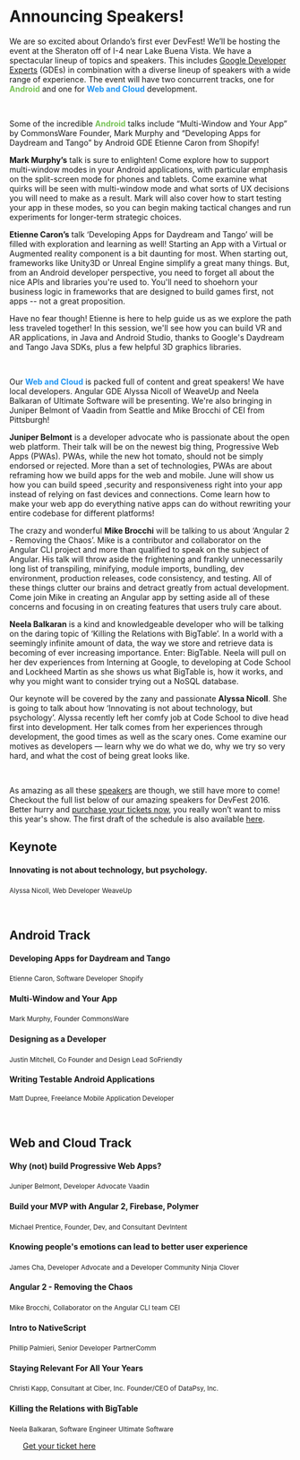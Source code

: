 # **Announcing Speakers!**
We are so excited about Orlando’s first ever DevFest! We’ll be hosting the event at the Sheraton off of I-4 near Lake Buena Vista. We have 
a spectacular lineup of topics and speakers. This includes <a target="_blank" href="https://developers.google.com/experts/">Google Developer Experts</a> 
(GDEs) in combination with a diverse lineup of speakers with a wide range of experience. The event will have two concurrent tracks, 
one for <b style="color: #78C257">Android</b> and one for <b style="color: #2196F3">Web and Cloud</b> development. 

<br>

Some of the incredible <b style="color: #78C257">Android</b> talks include “Multi-Window and Your App” by CommonsWare Founder, Mark Murphy and
“Developing Apps for Daydream and Tango” by Android GDE Etienne Caron from Shopify!

**Mark Murphy’s** talk is sure to enlighten! Come explore how to support multi-window modes in your Android applications, with particular 
emphasis on the split-screen mode for phones and tablets. Come examine what quirks will be seen with multi-window mode and what sorts of UX 
decisions you will need to make as a result. Mark will also cover how to start testing your app in these modes, so you can begin making 
tactical changes and run experiments for longer-term strategic choices.

**Etienne Caron’s** talk ‘Developing Apps for Daydream and Tango’ will be filled with exploration and learning as well! Starting an App 
with a Virtual or Augmented reality component is a bit daunting for most. When starting out, frameworks like Unity3D or Unreal Engine 
simplify a great many things. But, from an Android developer perspective, you need to forget all about the nice APIs and libraries you're 
used to. You'll need to shoehorn your business logic in frameworks that are designed to build games first, not apps -- not a great 
proposition.

Have no fear though! Etienne is here to help guide us as we explore the path less traveled together! In this session, we'll see how you can 
build VR and AR applications, in Java and Android Studio, thanks to Google's Daydream and Tango Java SDKs, plus a few helpful 3D graphics 
libraries.

<br>

Our <b style="color: #2196F3">Web and Cloud</b> is packed full of content and great speakers! We have local developers. 
Angular GDE Alyssa Nicoll of WeaveUp and Neela Balkaran of Ultimate Software will be presenting. We're also bringing in Juniper Belmont 
of Vaadin from Seattle and Mike Brocchi of CEI from Pittsburgh!

**Juniper Belmont** is a developer advocate who is passionate about the open web platform. Their talk will be on the newest big thing, 
Progressive Web Apps (PWAs). PWAs, while the new hot tomato, should not be simply endorsed or rejected. More than a set of technologies, 
PWAs are about reframing how we build apps for the web and mobile. June will show us how you can build speed ,security and responsiveness 
right into your app instead of relying on fast devices and connections. Come learn how to make your web app do everything native apps can 
do without rewriting your entire codebase for different platforms!

The crazy and wonderful **Mike Brocchi** will be talking to us about ‘Angular 2 - Removing the Chaos’. Mike is a contributor and 
collaborator on the Angular CLI project and more than qualified to speak on the subject of Angular. His talk will throw aside the 
frightening and frankly unnecessarily long list of transpiling, minifying, module imports, bundling, dev environment, production releases, 
code consistency, and testing. All of these things clutter our brains and detract greatly from actual development. Come join Mike in 
creating an Angular app by setting aside all of these concerns and focusing in on creating features that users truly care about.

**Neela Balkaran** is a kind and knowledgeable developer who will be talking on the daring topic of ‘Killing the Relations with BigTable’. 
In a world with a seemingly infinite amount of data, the way we store and retrieve data is becoming of ever increasing importance. 
Enter: BigTable. Neela will pull on her dev experiences from Interning at Google, to developing at Code School and Lockheed Martin as she 
shows us what BigTable is, how it works, and why you might want to consider trying out a NoSQL database.

Our keynote will be covered by the zany and passionate **Alyssa Nicoll**. She is going to talk about how ‘Innovating is not about 
technology, but psychology’. Alyssa recently left her comfy job at Code School to dive head first into development. Her talk comes from her 
experiences through development, the good times as well as the scary ones. Come examine our motives as developers — learn why we do what we 
do, why we try so very hard, and what the cost of being great looks like.

<br>

As amazing as all these <a target="_blank" href="https://devfestflorida.org/speakers">speakers</a> are though, we still have more to come! 
Checkout the full list below of our amazing speakers for DevFest 2016. Better hurry and 
<a target="_blank" href="http://devfestflorida.eventbrite.com/?aff=blog">purchase your tickets now</a>, 
you really won’t want to miss this year's show. 
The first draft of the schedule is also available <a target="_blank" href="https://devfestflorida.org/schedule">here</a>.

## **Keynote**

<b><h4>Innovating is not about technology, but psychology.</h4></b>
<small>Alyssa Nicoll, Web Developer</small>
<small>WeaveUp</small>

<br>

## **Android Track**

<b><h4>Developing Apps for Daydream and Tango</h4></b>
<small>Etienne Caron, Software Developer</small>
<small>Shopify</small>

<b><h4>Multi-Window and Your App</h4></b>
<small>Mark Murphy, Founder</small>
<small>CommonsWare</small>

<b><h4>Designing as a Developer</h4></b>
<small>Justin Mitchell, Co Founder and Design Lead</small>
<small>SoFriendly</small>

<b><h4>Writing Testable Android Applications</h4></b>
<small>Matt Dupree, Freelance Mobile Application Developer</small>

<br>

## **Web and Cloud Track**

<b><h4>Why (not) build Progressive Web Apps?</h4></b>
<small>Juniper Belmont, Developer Advocate</small>
<small>Vaadin</small>

<b><h4>Build your MVP with Angular 2, Firebase, Polymer</h4></b>
<small>Michael Prentice, Founder, Dev, and Consultant</small>
<small>DevIntent</small>

<b><h4>Knowing people's emotions can lead to better user experience</h4></b>
<small>James Cha, Developer Advocate and a Developer Community Ninja</small>
<small>Clover</small>

<b><h4>Angular 2 - Removing the Chaos</h4></b>
<small>Mike Brocchi, Collaborator on the Angular CLI team</small>
<small>CEI</small>

<b><h4>Intro to NativeScript</h4></b>
<small>Phillip Palmieri, Senior Developer</small>
<small>PartnerComm</small>

<b><h4>Staying Relevant For All Your Years</h4></b>
<small>Christi Kapp, Consultant at Ciber, Inc.</small>
<small>Founder/CEO of DataPsy, Inc.</small>

<b><h4>Killing the Relations with BigTable</h4></b>
<small>Neela Balkaran, Software Engineer</small>
<small>Ultimate Software</small>

<a href="http://devfestflorida.eventbrite.com/?aff=blog" style="margin-left: 24px;" target="_blank">
  <paper-button class="colorful" raised style="font-weight: 400; margin: 16px 0">Get your ticket here</paper-button>
</a>
